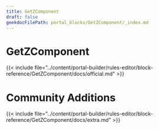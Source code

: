 ```yaml
---
title: GetZComponent
draft: false
geekdocFilePath: portal_blocks/GetZComponent/_index.md
---
```

# GetZComponent
{{< include file="../content/portal-builder/rules-editor/block-reference/GetZComponent/docs/official.md" >}}

# Community Additions

{{< include file="../content/portal-builder/rules-editor/block-reference/GetZComponent/docs/extra.md" >}}